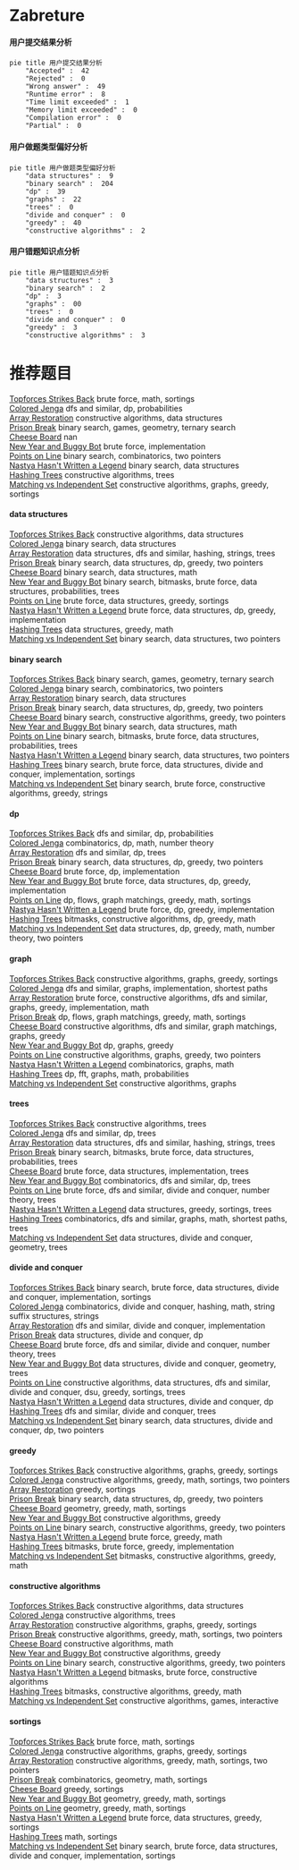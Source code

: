 # Zabreture
<!-- tabs:start -->
#### **用户提交结果分析**

```mermaid
pie title 用户提交结果分析
    "Accepted" :  42
    "Rejected" :  0
    "Wrong answer" :  49
    "Runtime error" :  8
    "Time limit exceeded" :  1
    "Memory limit exceeded" :  0
    "Compilation error" :  0
    "Partial" :  0
```
#### **用户做题类型偏好分析**

```mermaid
pie title 用户做题类型偏好分析
    "data structures" :  9
    "binary search" :  204
    "dp" :  39
    "graphs" :  22
    "trees" :  0
    "divide and conquer" :  0
    "greedy" :  40
    "constructive algorithms" :  2
```
#### **用户错题知识点分析**

```mermaid
pie title 用户错题知识点分析
    "data structures" :  3
    "binary search" :  2
    "dp" :  3
    "graphs" :  00
    "trees" :  0
    "divide and conquer" :  0
    "greedy" :  3
    "constructive algorithms" :  3
```
<!-- tabs:end -->
# 推荐题目
[Topforces Strikes Back](http://codeforces.com/problemset/problem/1183/F)		brute force,
                        math,
                        sortings		  
[Colored Jenga](http://codeforces.com/problemset/problem/424/E)		dfs and similar,
                        dp,
                        probabilities		  
[Array Restoration](http://codeforces.com/problemset/problem/1023/D)		constructive algorithms,
                        data structures		  
[Prison Break](http://codeforces.com/problemset/problem/1427/H)		binary search,
                        games,
                        geometry,
                        ternary search		  
[Cheese Board](http://codeforces.com/problemset/problem/952/E)		nan		  
[New Year and Buggy Bot](http://codeforces.com/problemset/problem/908/B)		brute force,
                        implementation		  
[Points on Line](http://codeforces.com/problemset/problem/251/A)		binary search,
                        combinatorics,
                        two pointers		  
[Nastya Hasn't Written a Legend](http://codeforces.com/problemset/problem/1136/E)		binary search,
                        data structures		  
[Hashing Trees](http://codeforces.com/problemset/problem/901/A)		constructive algorithms,
                        trees		  
[Matching vs  Independent Set](http://codeforces.com/problemset/problem/1198/C)		constructive algorithms,
                        graphs,
                        greedy,
                        sortings		  
<!-- tabs:start -->
#### **data structures**
[Topforces Strikes Back](http://codeforces.com/problemset/problem/1023/D)		constructive algorithms,
                        data structures		  
[Colored Jenga](http://codeforces.com/problemset/problem/1136/E)		binary search,
                        data structures		  
[Array Restoration](http://codeforces.com/problemset/problem/786/D)		data structures,
                        dfs and similar,
                        hashing,
                        strings,
                        trees		  
[Prison Break](http://codeforces.com/problemset/problem/1492/C)		binary search,
                        data structures,
                        dp,
                        greedy,
                        two pointers		  
[Cheese Board](http://codeforces.com/problemset/problem/1490/G)		binary search,
                        data structures,
                        math		  
[New Year and Buggy Bot](http://codeforces.com/problemset/problem/1479/D)		binary search,
                        bitmasks,
                        brute force,
                        data structures,
                        probabilities,
                        trees		  
[Points on Line](http://codeforces.com/problemset/problem/1497/A)		brute force,
                        data structures,
                        greedy,
                        sortings		  
[Nastya Hasn't Written a Legend](http://codeforces.com/problemset/problem/1491/C)		brute force,
                        data structures,
                        dp,
                        greedy,
                        implementation		  
[Hashing Trees](http://codeforces.com/problemset/problem/1492/B)		data structures,
                        greedy,
                        math		  
[Matching vs  Independent Set](http://codeforces.com/problemset/problem/1436/E)		binary search,
                        data structures,
                        two pointers		  
#### **binary search**
[Topforces Strikes Back](http://codeforces.com/problemset/problem/1427/H)		binary search,
                        games,
                        geometry,
                        ternary search		  
[Colored Jenga](http://codeforces.com/problemset/problem/251/A)		binary search,
                        combinatorics,
                        two pointers		  
[Array Restoration](http://codeforces.com/problemset/problem/1136/E)		binary search,
                        data structures		  
[Prison Break](http://codeforces.com/problemset/problem/1492/C)		binary search,
                        data structures,
                        dp,
                        greedy,
                        two pointers		  
[Cheese Board](http://codeforces.com/problemset/problem/1463/D)		binary search,
                        constructive algorithms,
                        greedy,
                        two pointers		  
[New Year and Buggy Bot](http://codeforces.com/problemset/problem/1490/G)		binary search,
                        data structures,
                        math		  
[Points on Line](http://codeforces.com/problemset/problem/1479/D)		binary search,
                        bitmasks,
                        brute force,
                        data structures,
                        probabilities,
                        trees		  
[Nastya Hasn't Written a Legend](http://codeforces.com/problemset/problem/1436/E)		binary search,
                        data structures,
                        two pointers		  
[Hashing Trees](http://codeforces.com/problemset/problem/1461/D)		binary search,
                        brute force,
                        data structures,
                        divide and conquer,
                        implementation,
                        sortings		  
[Matching vs  Independent Set](http://codeforces.com/problemset/problem/1493/C)		binary search,
                        brute force,
                        constructive algorithms,
                        greedy,
                        strings		  
#### **dp**
[Topforces Strikes Back](http://codeforces.com/problemset/problem/424/E)		dfs and similar,
                        dp,
                        probabilities		  
[Colored Jenga](https://codeforces.com/contest/521/problem/C)		combinatorics,
                        dp,
                        math,
                        number theory		  
[Array Restoration](http://codeforces.com/problemset/problem/1187/E)		dfs and similar,
                        dp,
                        trees		  
[Prison Break](http://codeforces.com/problemset/problem/1492/C)		binary search,
                        data structures,
                        dp,
                        greedy,
                        two pointers		  
[Cheese Board](https://codeforces.com/contest/1457/problem/C)		brute force,
                        dp,
                        implementation		  
[New Year and Buggy Bot](http://codeforces.com/problemset/problem/1491/C)		brute force,
                        data structures,
                        dp,
                        greedy,
                        implementation		  
[Points on Line](http://codeforces.com/problemset/problem/1437/C)		dp,
                        flows,
                        graph matchings,
                        greedy,
                        math,
                        sortings		  
[Nastya Hasn't Written a Legend](http://codeforces.com/problemset/problem/1499/B)		brute force,
                        dp,
                        greedy,
                        implementation		  
[Hashing Trees](http://codeforces.com/problemset/problem/1491/D)		bitmasks,
                        constructive algorithms,
                        dp,
                        greedy,
                        math		  
[Matching vs  Independent Set](http://codeforces.com/problemset/problem/1497/E1)		data structures,
                        dp,
                        greedy,
                        math,
                        number theory,
                        two pointers		  
#### **graph**
[Topforces Strikes Back](http://codeforces.com/problemset/problem/1198/C)		constructive algorithms,
                        graphs,
                        greedy,
                        sortings		  
[Colored Jenga](http://codeforces.com/problemset/problem/1105/D)		dfs and similar,
                        graphs,
                        implementation,
                        shortest paths		  
[Array Restoration](http://codeforces.com/problemset/problem/1487/C)		brute force,
                        constructive algorithms,
                        dfs and similar,
                        graphs,
                        greedy,
                        implementation,
                        math		  
[Prison Break](http://codeforces.com/problemset/problem/1437/C)		dp,
                        flows,
                        graph matchings,
                        greedy,
                        math,
                        sortings		  
[Cheese Board](http://codeforces.com/problemset/problem/1470/D)		constructive algorithms,
                        dfs and similar,
                        graph matchings,
                        graphs,
                        greedy		  
[New Year and Buggy Bot](http://codeforces.com/problemset/problem/1476/C)		dp,
                        graphs,
                        greedy		  
[Points on Line](http://codeforces.com/problemset/problem/1304/D)		constructive algorithms,
                        graphs,
                        greedy,
                        two pointers		  
[Nastya Hasn't Written a Legend](http://codeforces.com/problemset/problem/1475/C)		combinatorics,
                        graphs,
                        math		  
[Hashing Trees](http://codeforces.com/problemset/problem/553/E)		dp,
                        fft,
                        graphs,
                        math,
                        probabilities		  
[Matching vs  Independent Set](http://codeforces.com/problemset/problem/1495/C)		constructive algorithms,
                        graphs		  
#### **trees**
[Topforces Strikes Back](http://codeforces.com/problemset/problem/901/A)		constructive algorithms,
                        trees		  
[Colored Jenga](http://codeforces.com/problemset/problem/1187/E)		dfs and similar,
                        dp,
                        trees		  
[Array Restoration](http://codeforces.com/problemset/problem/786/D)		data structures,
                        dfs and similar,
                        hashing,
                        strings,
                        trees		  
[Prison Break](http://codeforces.com/problemset/problem/1479/D)		binary search,
                        bitmasks,
                        brute force,
                        data structures,
                        probabilities,
                        trees		  
[Cheese Board](http://codeforces.com/problemset/problem/1511/C)		brute force,
                        data structures,
                        implementation,
                        trees		  
[New Year and Buggy Bot](http://codeforces.com/problemset/problem/1499/F)		combinatorics,
                        dfs and similar,
                        dp,
                        trees		  
[Points on Line](http://codeforces.com/problemset/problem/1491/E)		brute force,
                        dfs and similar,
                        divide and conquer,
                        number theory,
                        trees		  
[Nastya Hasn't Written a Legend](http://codeforces.com/problemset/problem/1466/D)		data structures,
                        greedy,
                        sortings,
                        trees		  
[Hashing Trees](http://codeforces.com/problemset/problem/1495/D)		combinatorics,
                        dfs and similar,
                        graphs,
                        math,
                        shortest paths,
                        trees		  
[Matching vs  Independent Set](http://codeforces.com/problemset/problem/1303/G)		data structures,
                        divide and conquer,
                        geometry,
                        trees		  
#### **divide and conquer**
[Topforces Strikes Back](http://codeforces.com/problemset/problem/1461/D)		binary search,
                        brute force,
                        data structures,
                        divide and conquer,
                        implementation,
                        sortings		  
[Colored Jenga](http://codeforces.com/problemset/problem/1466/G)		combinatorics,
                        divide and conquer,
                        hashing,
                        math,
                        string suffix structures,
                        strings		  
[Array Restoration](http://codeforces.com/problemset/problem/1490/D)		dfs and similar,
                        divide and conquer,
                        implementation		  
[Prison Break](https://codeforces.com/contest/1483/problem/C)		data structures,
                        divide and conquer,
                        dp		  
[Cheese Board](http://codeforces.com/problemset/problem/1491/E)		brute force,
                        dfs and similar,
                        divide and conquer,
                        number theory,
                        trees		  
[New Year and Buggy Bot](http://codeforces.com/problemset/problem/1303/G)		data structures,
                        divide and conquer,
                        geometry,
                        trees		  
[Points on Line](http://codeforces.com/problemset/problem/1494/D)		constructive algorithms,
                        data structures,
                        dfs and similar,
                        divide and conquer,
                        dsu,
                        greedy,
                        sortings,
                        trees		  
[Nastya Hasn't Written a Legend](http://codeforces.com/problemset/problem/1482/E)		data structures,
                        divide and conquer,
                        dp		  
[Hashing Trees](http://codeforces.com/problemset/problem/566/C)		dfs and similar,
                        divide and conquer,
                        trees		  
[Matching vs  Independent Set](http://codeforces.com/problemset/problem/1428/F)		binary search,
                        data structures,
                        divide and conquer,
                        dp,
                        two pointers		  
#### **greedy**
[Topforces Strikes Back](http://codeforces.com/problemset/problem/1198/C)		constructive algorithms,
                        graphs,
                        greedy,
                        sortings		  
[Colored Jenga](http://codeforces.com/problemset/problem/1148/E)		constructive algorithms,
                        greedy,
                        math,
                        sortings,
                        two pointers		  
[Array Restoration](http://codeforces.com/problemset/problem/1418/B)		greedy,
                        sortings		  
[Prison Break](http://codeforces.com/problemset/problem/1492/C)		binary search,
                        data structures,
                        dp,
                        greedy,
                        two pointers		  
[Cheese Board](https://codeforces.com/contest/1496/problem/C)		geometry,
                        greedy,
                        math,
                        sortings		  
[New Year and Buggy Bot](http://codeforces.com/problemset/problem/1493/A)		constructive algorithms,
                        greedy		  
[Points on Line](http://codeforces.com/problemset/problem/1463/D)		binary search,
                        constructive algorithms,
                        greedy,
                        two pointers		  
[Nastya Hasn't Written a Legend](http://codeforces.com/problemset/problem/1462/C)		brute force,
                        greedy,
                        math		  
[Hashing Trees](http://codeforces.com/problemset/problem/1494/B)		bitmasks,
                        brute force,
                        greedy,
                        implementation		  
[Matching vs  Independent Set](http://codeforces.com/problemset/problem/1492/D)		bitmasks,
                        constructive algorithms,
                        greedy,
                        math		  
#### **constructive algorithms**
[Topforces Strikes Back](http://codeforces.com/problemset/problem/1023/D)		constructive algorithms,
                        data structures		  
[Colored Jenga](http://codeforces.com/problemset/problem/901/A)		constructive algorithms,
                        trees		  
[Array Restoration](http://codeforces.com/problemset/problem/1198/C)		constructive algorithms,
                        graphs,
                        greedy,
                        sortings		  
[Prison Break](http://codeforces.com/problemset/problem/1148/E)		constructive algorithms,
                        greedy,
                        math,
                        sortings,
                        two pointers		  
[Cheese Board](http://codeforces.com/problemset/problem/894/C)		constructive algorithms,
                        math		  
[New Year and Buggy Bot](http://codeforces.com/problemset/problem/1493/A)		constructive algorithms,
                        greedy		  
[Points on Line](http://codeforces.com/problemset/problem/1463/D)		binary search,
                        constructive algorithms,
                        greedy,
                        two pointers		  
[Nastya Hasn't Written a Legend](https://codeforces.com/contest/1456/problem/B)		bitmasks,
                        brute force,
                        constructive algorithms		  
[Hashing Trees](http://codeforces.com/problemset/problem/1492/D)		bitmasks,
                        constructive algorithms,
                        greedy,
                        math		  
[Matching vs  Independent Set](https://codeforces.com/contest/1504/problem/D)		constructive algorithms,
                        games,
                        interactive		  
#### **sortings**
[Topforces Strikes Back](http://codeforces.com/problemset/problem/1183/F)		brute force,
                        math,
                        sortings		  
[Colored Jenga](http://codeforces.com/problemset/problem/1198/C)		constructive algorithms,
                        graphs,
                        greedy,
                        sortings		  
[Array Restoration](http://codeforces.com/problemset/problem/1148/E)		constructive algorithms,
                        greedy,
                        math,
                        sortings,
                        two pointers		  
[Prison Break](http://codeforces.com/problemset/problem/1284/E)		combinatorics,
                        geometry,
                        math,
                        sortings		  
[Cheese Board](http://codeforces.com/problemset/problem/1418/B)		greedy,
                        sortings		  
[New Year and Buggy Bot](https://codeforces.com/contest/1496/problem/C)		geometry,
                        greedy,
                        math,
                        sortings		  
[Points on Line](http://codeforces.com/problemset/problem/1495/A)		geometry,
                        greedy,
                        math,
                        sortings		  
[Nastya Hasn't Written a Legend](http://codeforces.com/problemset/problem/1497/A)		brute force,
                        data structures,
                        greedy,
                        sortings		  
[Hashing Trees](http://codeforces.com/problemset/problem/1427/A)		math,
                        sortings		  
[Matching vs  Independent Set](http://codeforces.com/problemset/problem/1461/D)		binary search,
                        brute force,
                        data structures,
                        divide and conquer,
                        implementation,
                        sortings		  
<!-- tabs:end -->

